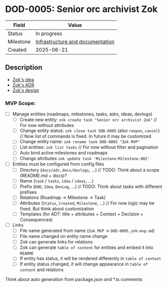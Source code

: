 # DOD-0005: Senior orc archivist Zok

| Field     | Value                                                                                              |
| --------- | -------------------------------------------------------------------------------------------------- |
| Status    | In progress                                                                                        |
| Milestone | [Infrastructure and documentation](../milestones/Milestone-001_infrastucture-and-documentation.md) |
| Created   | 2025-06-21                                                                                         |

## Description

- [Zok's idea](../ideas/Idea-001_archivist-zok.md)
- [Zok's ADR](../adr/ADR-002_zok-for-doc.md)
- [Zok's design](../design/Design-001_the-inner-world-of-zok.md)

### MVP Scope:

- [ ] Manage entities (roadmaps, milestones, tasks, adrs, ideas, devlogs)
  - [ ] Create new entity: `zok create task "Senior orc archivist Zok"` // For now without attributes
  - [ ] Change entity status: `zok close task DOD-0005` (also `reopen`, `cancel`) // Now list of commands is fixed. In future it may be customized
  - [ ] Change entity name: `zok rename task DOD-0005 "Zok MVP"`
  - [ ] List entities: `zok list tasks` // For now without filter and pagination
  - [ ] Auto bind active milestones and roadmaps
  - [ ] Change attributes `zok update task 'Milestone:Milestone-002'`
- [ ] Entities must be configured from config files
  - [ ] Directory (`docs/adr`, `docs/devlogs`, ...) // TODO: Think about a scope (README.md + docs)?
  - [ ] Name (`task` / `tasks`, `idea` / `ideas`, ...)
  - [ ] Prefix (`DOD`, `Idea`, `DevLog`, ...) // TODO: Think about tasks with different prefixes
  - [ ] Relations (Roadmap -> Milestone -> Task)
  - [ ] Attributes (`Status`, `Created`, `Milestone`, ...) // For now logic may be fixed. But think about customization
  - [ ] Templates (for ADT: title + attributes + Context + Decision + Consequences)
- [ ] Links
  - [ ] File name generated from name (`Zok MVP` -> `DOD-0005_zok-mvp.md`)
  - [ ] File name changed on entity name change
  - [ ] Zok can generate links for relations
  - [ ] Zok can generate `table of content` for entities and embed it into `README`
  - [ ] If entity has status, it will be rendered differently in `table of content`
  - [ ] If entity status changed, it will change appearance in `table of content` and relations

Think about auto generation from package.json and \*.ts comments
